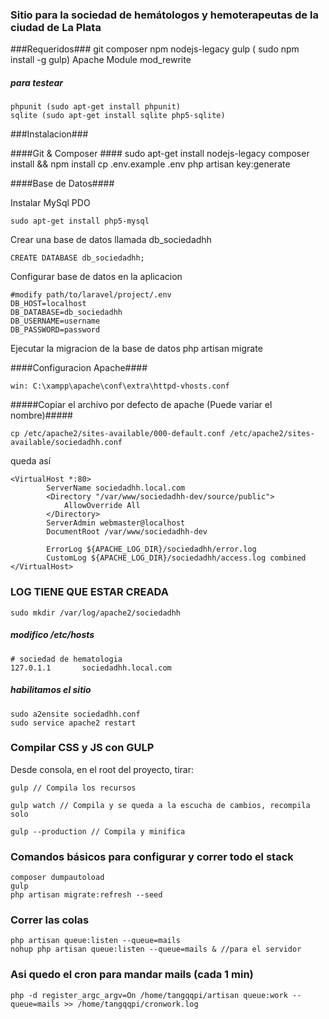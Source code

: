 ### Sitio para la sociedad de hemátologos y hemoterapeutas de la ciudad de La Plata ###

###Requeridos###
    git
    composer
    npm
    nodejs-legacy
    gulp ( sudo npm install -g gulp)
    Apache Module mod_rewrite 
##### para testear
    phpunit (sudo apt-get install phpunit)
    sqlite (sudo apt-get install sqlite php5-sqlite)


###Instalacion###

####Git & Composer ####
    sudo apt-get install nodejs-legacy
    composer install && npm install
    cp .env.example .env
    php artisan key:generate
    
####Base de Datos####

Instalar MySql PDO

    sudo apt-get install php5-mysql
    
Crear una base de datos llamada db_sociedadhh

    CREATE DATABASE db_sociedadhh;

Configurar base de datos en la aplicacion

    #modify path/to/laravel/project/.env
    DB_HOST=localhost
    DB_DATABASE=db_sociedadhh
    DB_USERNAME=username
    DB_PASSWORD=password

Ejecutar la migracion de la base de datos
    php artisan migrate

####Configuracion Apache####

    win: C:\xampp\apache\conf\extra\httpd-vhosts.conf
    
#####Copiar el archivo por defecto de apache (Puede variar el nombre)#####

    cp /etc/apache2/sites-available/000-default.conf /etc/apache2/sites-available/sociedadhh.conf

queda así

    <VirtualHost *:80>
            ServerName sociedadhh.local.com
        	<Directory "/var/www/sociedadhh-dev/source/public">
		        AllowOverride All
	        </Directory>
            ServerAdmin webmaster@localhost
            DocumentRoot /var/www/sociedadhh-dev

            ErrorLog ${APACHE_LOG_DIR}/sociedadhh/error.log
            CustomLog ${APACHE_LOG_DIR}/sociedadhh/access.log combined
    </VirtualHost>

### LOG TIENE QUE ESTAR CREADA ###
    sudo mkdir /var/log/apache2/sociedadhh

##### modifico /etc/hosts #####

    # sociedad de hematologia
    127.0.1.1       sociedadhh.local.com

##### habilitamos el sitio #####

    sudo a2ensite sociedadhh.conf
    sudo service apache2 restart

### Compilar CSS y JS con GULP ###

Desde consola, en el root del proyecto, tirar:

    gulp // Compila los recursos

    gulp watch // Compila y se queda a la escucha de cambios, recompila solo

    gulp --production // Compila y minifica

### Comandos básicos para configurar y correr todo el stack ###

    composer dumpautoload
    gulp
    php artisan migrate:refresh --seed

### Correr las colas

    php artisan queue:listen --queue=mails
    nohup php artisan queue:listen --queue=mails & //para el servidor

### Asi quedo el cron para mandar mails (cada 1 min)
    php -d register_argc_argv=On /home/tangqqpi/artisan queue:work --queue=mails >> /home/tangqqpi/cronwork.log
